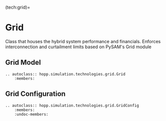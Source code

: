 (tech:grid)=
# Grid

Class that houses the hybrid system performance and financials. Enforces interconnection and
curtailment limits based on PySAM's Grid module

## Grid Model

```{eval-rst}
.. autoclass:: hopp.simulation.technologies.grid.Grid
    :members:
```

## Grid Configuration

```{eval-rst}
.. autoclass:: hopp.simulation.technologies.grid.GridConfig
    :members:
    :undoc-members:
```
